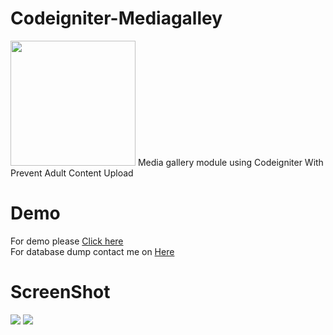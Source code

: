 # Codeigniter-Mediagalley
<img src="https://raw.githubusercontent.com/Guley/media-manager/master/octocat.png" width="200">
Media gallery module using Codeigniter With Prevent Adult Content Upload

# Demo
For demo please <a traget="_blank" href="http://iamguley.atspace.co.uk/media">Click here</a>
<br />
For database dump contact me on <a traget="_blank" href="mailto:gul2787@gmail.com">Here</a>
# ScreenShot

<img src="https://raw.githubusercontent.com/Guley/media-manager/master/Screenshot.png">
<img src="https://raw.githubusercontent.com/Guley/media-manager/master/Screenshot_2.png">
